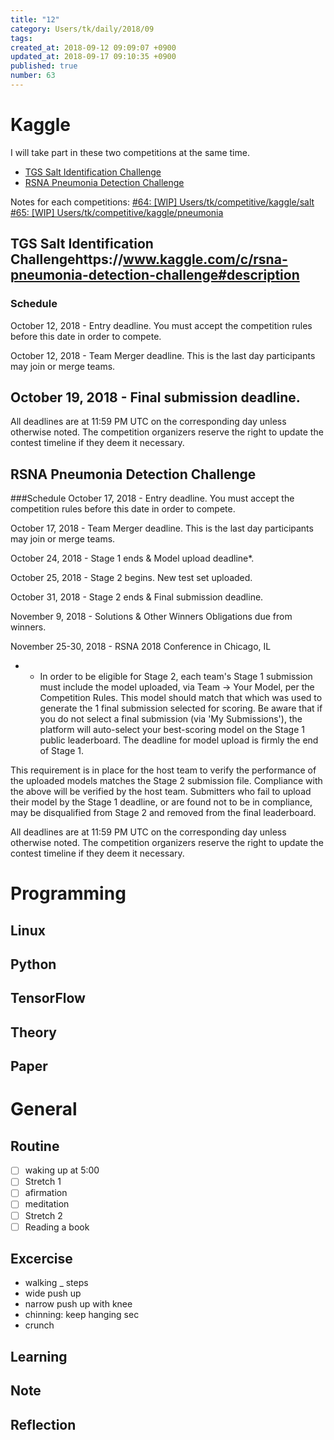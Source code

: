 ```yaml
---
title: "12"
category: Users/tk/daily/2018/09
tags: 
created_at: 2018-09-12 09:09:07 +0900
updated_at: 2018-09-17 09:10:35 +0900
published: true
number: 63
---
```


# Kaggle
I will take part in these two competitions at the same time.
- [TGS Salt Identification Challenge](https://www.kaggle.com/c/tgs-salt-identification-challenge)
- [RSNA Pneumonia Detection Challenge](https://www.kaggle.com/c/rsna-pneumonia-detection-challenge)

Notes for each competitions:
[#64: [WIP] Users/tk/competitive/kaggle/salt](/posts/64) 
[#65: [WIP] Users/tk/competitive/kaggle/pneumonia](/posts/65) 

## TGS Salt Identification Challengehttps://www.kaggle.com/c/rsna-pneumonia-detection-challenge#description
### Schedule

October 12, 2018 - Entry deadline. You must accept the competition rules before this date in order to compete.

October 12, 2018 - Team Merger deadline. This is the last day participants may join or merge teams.

October 19, 2018 - Final submission deadline.
- 
All deadlines are at 11:59 PM UTC on the corresponding day unless otherwise noted. The competition organizers reserve the right to update the contest timeline if they deem it necessary.


## RSNA Pneumonia Detection Challenge
###Schedule
October 17, 2018 - Entry deadline. You must accept the competition rules before this date in order to compete.

October 17, 2018 - Team Merger deadline. This is the last day participants may join or merge teams.

October 24, 2018 - Stage 1 ends & Model upload deadline*.

October 25, 2018 - Stage 2 begins. New test set uploaded.

October 31, 2018 - Stage 2 ends & Final submission deadline.

November 9, 2018 - Solutions & Other Winners Obligations due from winners.

November 25-30, 2018 - RSNA 2018 Conference in Chicago, IL

- * In order to be eligible for Stage 2, each team's Stage 1 submission must include the model uploaded, via Team -> Your Model, per the Competition Rules. This model should match that which was used to generate the 1 final submission selected for scoring. Be aware that if you do not select a final submission (via 'My Submissions'), the platform will auto-select your best-scoring model on the Stage 1 public leaderboard. The deadline for model upload is firmly the end of Stage 1.

This requirement is in place for the host team to verify the performance of the uploaded models matches the Stage 2 submission file. Compliance with the above will be verified by the host team. Submitters who fail to upload their model by the Stage 1 deadline, or are found not to be in compliance, may be disqualified from Stage 2 and removed from the final leaderboard.

All deadlines are at 11:59 PM UTC on the corresponding day unless otherwise noted. The competition organizers reserve the right to update the contest timeline if they deem it necessary.

# Programming
## Linux

## Python

## TensorFlow

## Theory

## Paper

# General
## Routine
- [ ] waking up at 5:00
- [ ]  Stretch 1
- [ ] afirmation
- [ ] meditation
- [ ]  Stretch 2
- [ ] Reading a book

## Excercise
* walking _ steps
* wide push up  
* narrow push up with knee 
* chinning: keep hanging  sec
* crunch

## Learning

## Note

## Reflection

